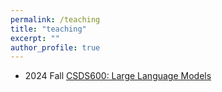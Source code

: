 ```yaml
---
permalink: /teaching
title: "teaching"
excerpt: ""
author_profile: true
---
```


- 2024 Fall [CSDS600: Large Language Models](/csds600)